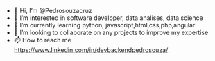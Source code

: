 - 👋 Hi, I’m @Pedrosouzacruz
- 👀 I’m interested in software developer, data analises, data science
- 🌱 I’m currently learning python, javascript,html,css,php,angular
- 💞️ I’m looking to collaborate on any projects to improve my expertise
- 📫 How to reach me https://www.linkedin.com/in/devbackendpedrosouza/

<!---
Pedrosouzacruz/Pedrosouzacruz is a ✨ special ✨ repository because its `README.md` (this file) appears on your GitHub profile.
You can click the Preview link to take a look at your changes.
